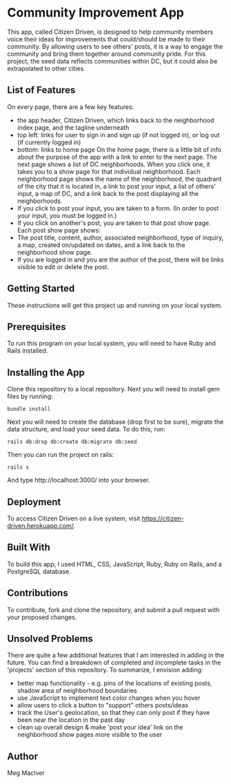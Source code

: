 # Community Improvement App

This app, called Citizen Driven, is designed to help community members voice their ideas for improvements that could/should be made to their community. By allowing users to see others' posts, it is a way to engage the community and bring them together around community pride. For this project, the seed data reflects communities within DC, but it could also be extrapolated to other cities.

## List of Features
On every page, there are a few key features:
- the app header, Citizen Driven, which links back to the neighborhood index page, and the tagline underneath
- top left: links for user to sign in and sign up (if not logged in), or log out (if currently logged in)
- bottom: links to home page
On the home page, there is a little bit of info about the purpose of the app with a link to enter to the next page.
The next page shows a list of DC neighborhoods. When you click one, it takes you to a show page for that individual neighborhood.
Each neighborhood page shows the name of the neighborhood, the quadrant of the city that it is located in, a link to post your input, a list of others' input, a map of DC, and a link back to the post displaying all the neighborhoods.
- If you click to post your input, you are taken to a form. (In order to post your input, you must be logged in.)
- If you click on another's post, you are taken to that post show page.
Each post show page shows:
- The post title, content, author, associated neighborhood, type of inquiry, a map, created on/updated on dates, and a link back to the neighborhood show page.
- If you are logged in and you are the author of the post, there will be links visible to edit or delete the post.

## Getting Started

These instructions will get this project up and running on your local system.

## Prerequisites

To run this program on your local system, you will need to have Ruby and Rails installed.

## Installing the App

Clone this repository to a local repository. Next you will need to install gem files by running:
```
bundle install
```
Next you will need to create the database (drop first to be sure), migrate the data structure, and load your seed data. To do this, run:
```
rails db:drop db:create db:migrate db:seed
```
Then you can run the project on rails:
```
rails s
```
And type http://localhost:3000/ into your browser.

## Deployment

To access Citizen Driven on a live system, visit https://citizen-driven.herokuapp.com/.

## Built With

To build this app, I used HTML, CSS, JavaScript, Ruby, Ruby on Rails, and a PostgreSQL database.

## Contributions

To contribute, fork and clone the repository, and submit a pull request with your proposed changes.

## Unsolved Problems

There are quite a few additional features that I am interested in adding in the future. You can find a breakdown of completed and incomplete tasks in the 'projects' section of this repository. To summarize, I envision adding:

* better map functionality - e.g. pins of the locations of existing posts, shadow area of neighborhood boundaries
* use JavaScript to implement text color changes when you hover
* allow users to click a button to "support" others posts/ideas
* track the User's geolocation, so that they can only post if they have been near the location in the past day
* clean up overall design & make 'post your idea' link on the neighborhood show pages more visible to the user


## Author

Meg MacIver
